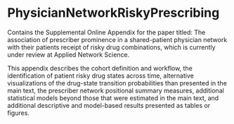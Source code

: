# PhysicianNetworkRiskyPrescribing
Contains the Supplemental Online Appendix for the paper titled: The association of prescriber prominence in a shared-patient physician network with their patients receipt of risky drug combinations, which is currently under review at Applied Network Science.

This appendix describes the cohort definition and workflow, the identification of patient risky drug states across time, alternative visualizations of the drug-state transition probabilities than presented in the main text, the prescriber network positional summary measures, additional statistical models beyond those that were estimated in the main text, and additional descriptive and model-based results presented as tables or figures.
